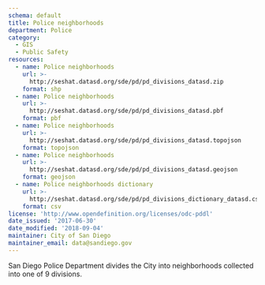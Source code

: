 ```yaml
---
schema: default
title: Police neighborhoods
department: Police
category:
  - GIS
  - Public Safety
resources:
  - name: Police neighborhoods
    url: >-
      http://seshat.datasd.org/sde/pd/pd_divisions_datasd.zip
    format: shp
  - name: Police neighborhoods
    url: >-
      http://seshat.datasd.org/sde/pd/pd_divisions_datasd.pbf
    format: pbf
  - name: Police neighborhoods
    url: >-
      http://seshat.datasd.org/sde/pd/pd_divisions_datasd.topojson
    format: topojson
  - name: Police neighborhoods
    url: >-
      http://seshat.datasd.org/sde/pd/pd_divisions_datasd.geojson
    format: geojson
  - name: Police neighborhoods dictionary
    url: >-
      http://seshat.datasd.org/sde/pd/pd_divisions_dictionary_datasd.csv
    format: csv
license: 'http://www.opendefinition.org/licenses/odc-pddl'
date_issued: '2017-06-30'
date_modified: '2018-09-04'
maintainer: City of San Diego
maintainer_email: data@sandiego.gov
---
```

San Diego Police Department divides the City into neighborhoods collected into one of 9 divisions.
<!--more-->
